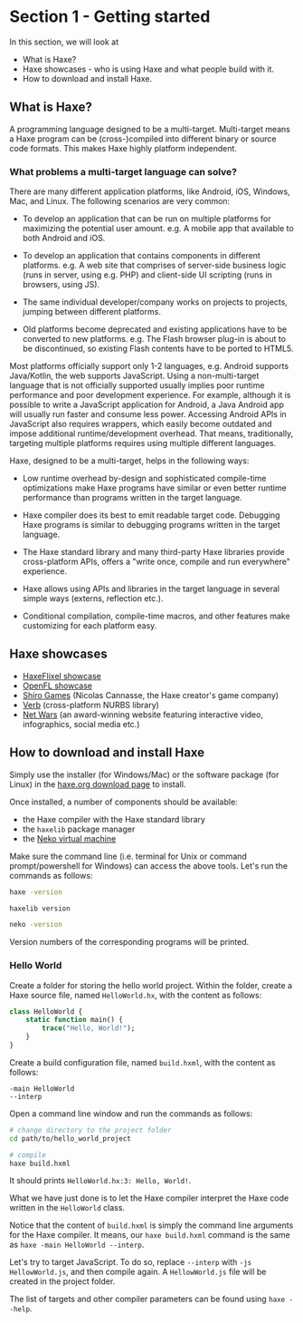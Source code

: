 # Section 1 - Getting started

In this section, we will look at
 * What is Haxe?
 * Haxe showcases - who is using Haxe and what people build with it.
 * How to download and install Haxe.

## What is Haxe?

A programming language designed to be a multi-target. Multi-target means a Haxe program can be (cross-)compiled into different binary or source code formats. This makes Haxe highly platform independent.

### What problems a multi-target language can solve?

There are many different application platforms, like Android, iOS, Windows, Mac, and Linux. The following scenarios are very common:

 * To develop an application that can be run on multiple platforms for maximizing the potential user amount. e.g. A mobile app that available to both Android and iOS.

 * To develop an application that contains components in different platforms. e.g. A web site that comprises of server-side business logic (runs in server, using e.g. PHP) and client-side UI scripting (runs in browsers, using JS).

 * The same individual developer/company works on projects to projects, jumping between different platforms.

 * Old platforms become deprecated and existing applications have to be converted to new platforms. e.g. The Flash browser plug-in is about to be discontinued, so existing Flash contents have to be ported to HTML5.

Most platforms officially support only 1-2 languages, e.g. Android supports Java/Kotlin, the web supports JavaScript. Using a non-multi-target language that is not officially supported usually implies poor runtime performance and poor development experience. For example, although it is possible to write a JavaScript application for Android, a Java Android app will usually run faster and consume less power. Accessing Android APIs in JavaScript also requires wrappers, which easily become outdated and impose additional runtime/development overhead. That means, traditionally, targeting multiple platforms requires using multiple different languages.

Haxe, designed to be a multi-target, helps in the following ways:

 * Low runtime overhead by-design and sophisticated compile-time optimizations make Haxe programs have similar or even better runtime performance than programs written in the target language.

 * Haxe compiler does its best to emit readable target code. Debugging Haxe programs is similar to debugging programs written in the target language.

 * The Haxe standard library and many third-party Haxe libraries provide cross-platform APIs, offers a "write once, compile and run everywhere" experience.

 * Haxe allows using APIs and libraries in the target language in several simple ways (externs, reflection etc.).

 * Conditional compilation, compile-time macros, and other features make customizing for each platform easy.

## Haxe showcases

 * [HaxeFlixel showcase](http://haxeflixel.com/showcase/)
 * [OpenFL showcase](http://www.openfl.org/showcase/)
 * [Shiro Games](http://shirogames.com/) (Nicolas Cannasse, the Haxe creator's game company)
 * [Verb](http://verbnurbs.com/) (cross-platform NURBS library)
 * [Net Wars](http://www.netwars-project.com/webdoc) (an award-winning website featuring interactive video, infographics, social media etc.)

## How to download and install Haxe

Simply use the installer (for Windows/Mac) or the software package (for Linux) in the [haxe.org download page](https://haxe.org/download/) to install.

Once installed, a number of components should be available:

 * the Haxe compiler with the Haxe standard library
 * the `haxelib` package manager
 * the [Neko virtual machine](http://nekovm.org/)

Make sure the command line (i.e. terminal for Unix or command prompt/powershell for Windows) can access the above tools. Let's run the commands as follows:

```sh
haxe -version
```

```sh
haxelib version
```

```sh
neko -version
```

Version numbers of the corresponding programs will be printed.

### Hello World

Create a folder for storing the hello world project. Within the folder, create a Haxe source file, named `HelloWorld.hx`, with the content as follows:

```haxe
class HelloWorld {
    static function main() {
        trace("Hello, World!");
    }
}
```

Create a build configuration file, named `build.hxml`, with the content as follows:
```
-main HelloWorld
--interp
```

Open a command line window and run the commands as follows:

```sh
# change directory to the project folder
cd path/to/hello_world_project

# compile
haxe build.hxml
```

It should prints `HelloWorld.hx:3: Hello, World!`.

What we have just done is to let the Haxe compiler interpret the Haxe code written in the `HelloWorld` class.

Notice that the content of `build.hxml` is simply the command line arguments for the Haxe compiler. It means, our `haxe build.hxml` command is the same as `haxe -main HelloWorld --interp`.

Let's try to target JavaScript. To do so, replace `--interp` with `-js HellowWorld.js`, and then compile again. A `HellowWorld.js` file will be created in the project folder.

The list of targets and other compiler parameters can be found using `haxe --help`.
